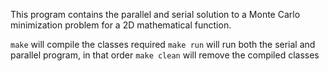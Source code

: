 This program contains the parallel and serial solution to a Monte Carlo minimization problem for a 2D mathematical function.

`make` will compile the classes required 
`make run` will run both the serial and parallel program, in that order
`make clean` will remove the compiled classes